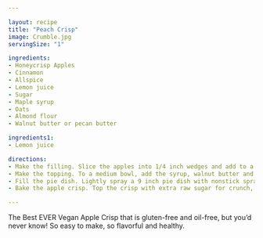 ```yaml
---

layout: recipe
title: "Peach Crisp"
image: Crumble.jpg
servingSize: "1"

ingredients:
- Honeycrisp Apples
- Cinnamon
- Allspice
- Lemon juice
- Sugar
- Maple syrup
- Oats
- Almond flour
- Walnut butter or pecan butter

ingredients1:
- Lemon juice

directions:
- Make the filling. Slice the apples into 1/4 inch wedges and add to a large bowl. Add the spices, sugar, lemon juice and pecans. I finely chop these since my husband and daughter aren’t big fans of chunks of nuts. Stir for a good couple of minutes until the apples are evenly coated. Set aside.
- Make the topping. To a medium bowl, add the syrup, walnut butter and cinnamon and stir until smooth. Add the oats and almond flour and mix for a couple of minutes until very thick and sticky, as pictured.
- Fill the pie dish. Lightly spray a 9 inch pie dish with nonstick spray and spread out the prepared apples in an even layer. Top with the topping mixture with your fingers and make sure all the apples are well covered evenly.
- Bake the apple crisp. Top the crisp with extra raw sugar for crunch, sweetness and shine. Bake for about 25 minutes in a preheated oven at 375°F, until the apples are tender and the top is a nice golden brown.

---
```


The Best EVER Vegan Apple Crisp that is gluten-free and oil-free, but you’d never know! So easy to make, so flavorful and healthy. 
